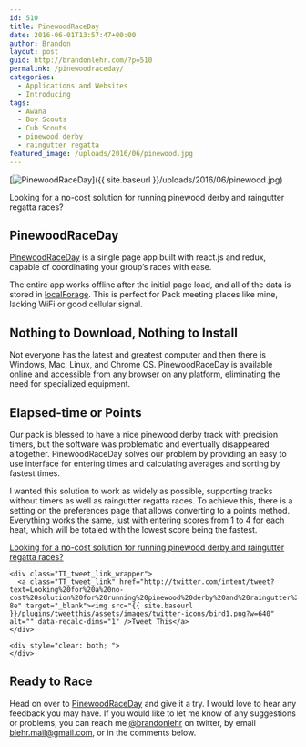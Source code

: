 ```yaml
---
id: 510
title: PinewoodRaceDay
date: 2016-06-01T13:57:47+00:00
author: Brandon
layout: post
guid: http://brandonlehr.com/?p=510
permalink: /pinewoodraceday/
categories:
  - Applications and Websites
  - Introducing
tags:
  - Awana
  - Boy Scouts
  - Cub Scouts
  - pinewood derby
  - raingutter regatta
featured_image: /uploads/2016/06/pinewood.jpg
---
```

[<img class="aligncenter size-full wp-image-523" src="{{ site.baseurl }}/uploads/2016/06/pinewood.jpg?fit=640%2C345" alt="PinewoodRaceDay" srcset="{{ site.baseurl }}/uploads/2016/06/pinewood.jpg?w=1275 1275w, {{ site.baseurl }}/uploads/2016/06/pinewood.jpg?resize=300%2C162 300w, {{ site.baseurl }}/uploads/2016/06/pinewood.jpg?resize=1024%2C553 1024w" sizes="(max-width: 640px) 100vw, 640px" data-recalc-dims="1" />]({{ site.baseurl }}/uploads/2016/06/pinewood.jpg)

Looking for a no-cost solution for running pinewood derby and raingutter regatta races?

## PinewoodRaceDay

[PinewoodRaceDay](http://pinewoodraceday.com) is a single page app built with react.js and redux, capable of coordinating your group&#8217;s races with ease.

The entire app works offline after the initial page load, and all of the data is stored in [localForage](https://github.com/mozilla/localForage). This is perfect for Pack meeting places like mine, lacking WiFi or good cellular signal.

<!--more-->

## Nothing to Download, Nothing to Install

Not everyone has the latest and greatest computer and then there is Windows, Mac, Linux, and Chrome OS. PinewoodRaceDay is available online and accessible from any browser on any platform, eliminating the need for specialized equipment.

## Elapsed-time or Points

Our pack is blessed to have a nice pinewood derby track with precision timers, but the software was problematic and eventually disappeared altogether. PinewoodRaceDay solves our problem by providing an easy to use interface for entering times and calculating averages and sorting by fastest times.

I wanted this solution to work as widely as possible, supporting tracks without timers as well as raingutter regatta races. To achieve this, there is a setting on the preferences page that allows converting to a points method. Everything works the same, just with entering scores from 1 to 4 for each heat, which will be totaled with the lowest score being the fastest.

<div class="TT_wrapper">
  <div class="TT_text">
    <a class="TT_tweet_link" href="http://twitter.com/intent/tweet?text=Looking%20for%20a%20no-cost%20solution%20for%20running%20pinewood%20derby%20and%20raingutter%20regatta%20races%3F%20%20%23BSA%20%23CubScouts%20http%3A%2F%2Fwp.me%2Fp7bAxC-8e" target="_blank">Looking for a no-cost solution for running pinewood derby and raingutter regatta races? </a>
  </div>
  
  <div class="TT_footer">
    <div class="TT_byline">
    </div>
    
    <div class="TT_tweet_link_wrapper">
      <a class="TT_tweet_link" href="http://twitter.com/intent/tweet?text=Looking%20for%20a%20no-cost%20solution%20for%20running%20pinewood%20derby%20and%20raingutter%20regatta%20races%3F%20%20%23BSA%20%23CubScouts%20http%3A%2F%2Fwp.me%2Fp7bAxC-8e" target="_blank"><img src="{{ site.baseurl }}/plugins/tweetthis/assets/images/twitter-icons/bird1.png?w=640" alt="" data-recalc-dims="1" />Tweet This</a>
    </div>
    
    <div style="clear: both; ">
    </div>
  </div>
</div>

## Ready to Race

Head on over to [PinewoodRaceDay](http://pinewoodraceday.com) and give it a try. I would love to hear any feedback you may have. If you would like to let me know of any suggestions or problems, you can reach me [@brandonlehr](https://twitter.com/brandonlehr) on twitter, by email <blehr.mail@gmail.com>, or in the comments below.